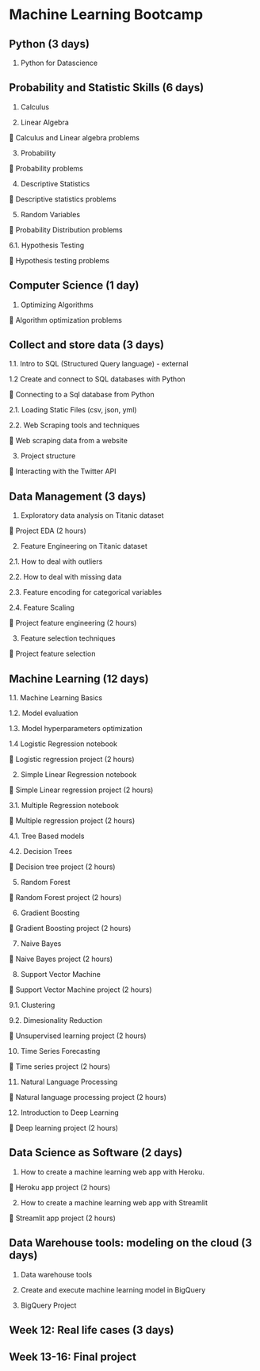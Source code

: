 # Machine Learning Bootcamp

## Python (3 days)

1. Python for Datascience

## Probability and Statistic Skills (6 days)

1. Calculus

2. Linear Algebra 

📝 Calculus and Linear algebra problems

3. Probability

📝 Probability problems 

4. Descriptive Statistics

📝 Descriptive statistics problems

5. Random Variables

📝 Probability Distribution problems

6.1. Hypothesis Testing

📝 Hypothesis testing problems


## Computer Science (1 day)

1. Optimizing Algorithms

📝 Algorithm optimization problems


## Collect and store data (3 days)

1.1. Intro to SQL (Structured Query language) - external

1.2 Create and connect to SQL databases with Python

📝 Connecting to a Sql database from Python

2.1. Loading Static Files (csv, json, yml)

2.2.  Web Scraping tools and techniques

📝 Web scraping data from a website 

3. Project structure
  
📝 Interacting with the Twitter API
  

## Data Management (3 days)

1. Exploratory data analysis on Titanic dataset

📝 Project EDA (2 hours)

2. Feature Engineering on Titanic dataset

2.1. How to deal with outliers

2.2. How to deal with missing data

2.3. Feature encoding for categorical variables

2.4. Feature Scaling

📝 Project feature engineering (2 hours)

3. Feature selection techniques

📝 Project feature selection


## Machine Learning (12 days)

1.1. Machine Learning Basics

1.2. Model evaluation

1.3. Model hyperparameters optimization

1.4 Logistic Regression notebook

📝 Logistic regression project (2 hours) 

2. Simple Linear Regression notebook

📝 Simple Linear regression project (2 hours) 

3.1. Multiple Regression notebook

📝 Multiple regression project (2 hours) 

4.1. Tree Based models

4.2. Decision Trees

📝 Decision tree project (2 hours)

5. Random Forest

📝 Random Forest project (2 hours)

6. Gradient Boosting

📝 Gradient Boosting project (2 hours)

7. Naive Bayes

📝 Naive Bayes project (2 hours)

8. Support Vector Machine

📝 Support Vector Machine project (2 hours)

9.1. Clustering

9.2. Dimesionality Reduction

📝 Unsupervised learning project (2 hours)

10. Time Series Forecasting 

📝 Time series project (2 hours)

11. Natural Language Processing

📝 Natural language processing project (2 hours)

12. Introduction to Deep Learning

📝 Deep learning project (2 hours)


## Data Science as Software (2 days)

1. How to create a machine learning web app with Heroku.

📝 Heroku app project (2 hours) 

2. How to create a machine learning web app with Streamlit 

📝 Streamlit app project (2 hours)

## Data Warehouse tools: modeling on the cloud (3 days)

1. Data warehouse tools

2. Create and execute machine learning model in BigQuery 

3. BigQuery Project

## Week 12: Real life cases (3 days)

## Week 13-16: Final project
